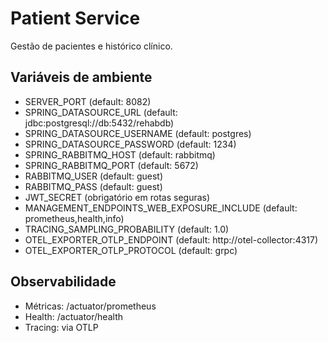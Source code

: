 # Patient Service

Gestão de pacientes e histórico clínico.

## Variáveis de ambiente
- SERVER_PORT (default: 8082)
- SPRING_DATASOURCE_URL (default: jdbc:postgresql://db:5432/rehabdb)
- SPRING_DATASOURCE_USERNAME (default: postgres)
- SPRING_DATASOURCE_PASSWORD (default: 1234)
- SPRING_RABBITMQ_HOST (default: rabbitmq)
- SPRING_RABBITMQ_PORT (default: 5672)
- RABBITMQ_USER (default: guest)
- RABBITMQ_PASS (default: guest)
- JWT_SECRET (obrigatório em rotas seguras)
- MANAGEMENT_ENDPOINTS_WEB_EXPOSURE_INCLUDE (default: prometheus,health,info)
- TRACING_SAMPLING_PROBABILITY (default: 1.0)
- OTEL_EXPORTER_OTLP_ENDPOINT (default: http://otel-collector:4317)
- OTEL_EXPORTER_OTLP_PROTOCOL (default: grpc)

## Observabilidade
- Métricas: /actuator/prometheus
- Health: /actuator/health
- Tracing: via OTLP


